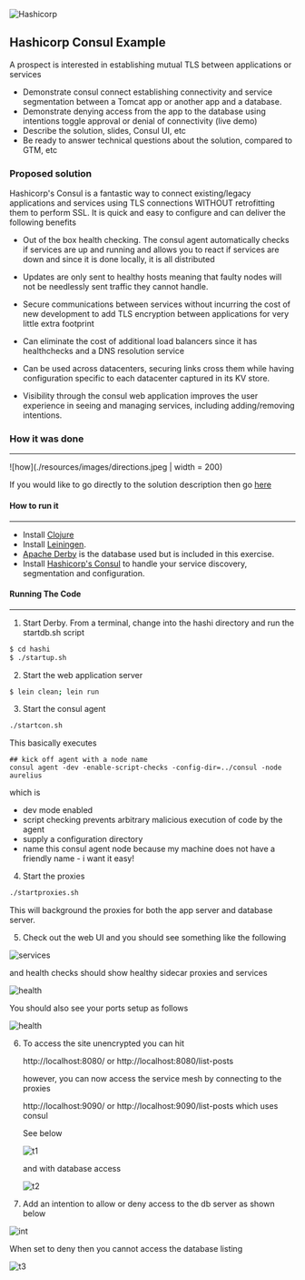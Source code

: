 ![Hashicorp](./resources/images/hclogo.png)

## Hashicorp Consul Example

A prospect is interested in establishing mutual TLS between applications or services

* Demonstrate consul connect establishing connectivity and service segmentation between a Tomcat app or another app and a database.
* Demonstrate denying access from the app to the database using intentions toggle approval or denial of connectivity (live demo)
* Describe the solution, slides, Consul UI, etc
* Be ready to answer technical questions about the solution, compared to GTM, etc


### Proposed solution

Hashicorp's Consul is a fantastic way to connect existing/legacy applications and services using TLS connections WITHOUT retrofitting them to perform SSL. It is quick and easy to configure and can deliver the following benefits

 * Out of the box health checking. The consul agent automatically checks if services are up and running and allows you to react if services are down and since it is done locally, it is all distributed

 * Updates are only sent to healthy hosts meaning that faulty nodes will not be needlessly sent traffic they cannot handle.

 * Secure communications between services without incurring the cost of new development to add TLS encryption between applications for very little extra footprint

 * Can eliminate the cost of additional load balancers since it has healthchecks and a DNS resolution service

 * Can be used across datacenters, securing links cross them while having configuration specific to each datacenter captured in its KV store.

  * Visibility through the consul web application improves the user experience in seeing and managing services, including adding/removing intentions.  


### How it was done
---

![how](./resources/images/directions.jpeg | width = 200)

If you would like to go directly to the solution description then go [here](./docs/plan.md)


#### How to run it
---

* Install [Clojure](www.clojure.org)
* Install [Leiningen](www.leiningen.org).
* [Apache Derby](http://db.apache.org/derby/) is the database used but is included in this exercise.
* Install [Hashicorp's Consul](https://www.consul.io/) to handle your service discovery, segmentation and configuration.


#### Running The Code
---

1. Start Derby. From a terminal, change into the hashi directory and run the startdb.sh script

````bash  
$ cd hashi
$ ./startup.sh
````

2. Start the web application server

````bash  
$ lein clean; lein run
````

3. Start the consul agent
````bash  
./startcon.sh
````

This basically executes
````
## kick off agent with a node name
consul agent -dev -enable-script-checks -config-dir=../consul -node aurelius

````

which is
 * dev mode enabled
 * script checking prevents arbitrary malicious execution of code by the agent
 * supply a configuration directory
 * name this consul agent node because my machine does not have a friendly name - i want it easy!

4. Start the proxies

 ````bash  
./startproxies.sh
 ````

 This will background the proxies for both the app server and database server.

5. Check out the web UI and you should see something like the following

![services](./resources/images/services.png)

and health checks should show healthy sidecar proxies and services

 ![health](./resources/images/healthchecks.png)

 You should also see your ports setup as follows

 ![health](./resources/images/serviceports.png)


 6. To access the site unencrypted you can hit

    http://localhost:8080/ or http://localhost:8080/list-posts

    however, you can now access the service mesh by connecting to the proxies

    http://localhost:9090/ or http://localhost:9090/list-posts which uses consul

    See below

    ![t1](./resources/images/test1.png)

    and with database access

    ![t2](./resources/images/test2.png)


 7. Add an intention to allow or deny access to the db server as shown below

  ![int](./resources/images/intentions.png)

  When set to deny then you cannot access the database listing

  ![t3](./resources/images/denied.png)
